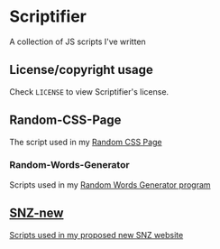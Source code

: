 # Scriptifier
A collection of JS scripts I've written

## License/copyright usage
Check `LICENSE` to view Scriptifier's license.

## Random-CSS-Page
The script used in my <a href="https://github.com/OWelton-Rosie/Random-CSS-Page">Random CSS Page</a>

### Random-Words-Generator
Scripts used in my <a href="https://github.com/OWelton-Rosie/Random-Words-Generator">Random Words Generator program

## SNZ-new
Scripts used in my <a href="https://github.com/OWelton-Rosie/SNZ-new">proposed new SNZ website</a>

